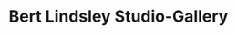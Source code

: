 ---
title: "Bert Lindsley Studio-Gallery"
url: /apalachicola/bert-lindsley-studio-gallery/
shop: Kunst
---